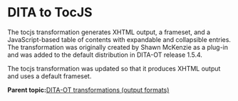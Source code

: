 # DITA to TocJS

The tocjs transformation generates XHTML output, a frameset, and a JavaScript-based table of contents with expandable and collapsible entries. The transformation was originally created by Shawn McKenzie as a plug-in and was added to the default distribution in DITA-OT release 1.5.4.

The tocjs transformation was updated so that it produces XHTML output and uses a default frameset.

**Parent topic:**[DITA-OT transformations \(output formats\)](../user-guide/AvailableTransforms.md)

